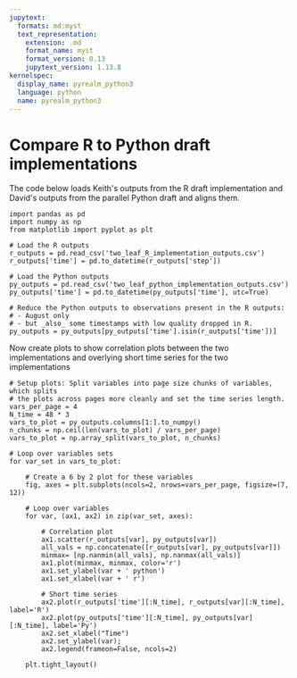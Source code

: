 ```yaml
---
jupytext:
  formats: md:myst
  text_representation:
    extension: .md
    format_name: myst
    format_version: 0.13
    jupytext_version: 1.13.8
kernelspec:
  display_name: pyrealm_python3
  language: python
  name: pyrealm_python3
---
```


# Compare R to Python draft implementations

The code below loads Keith's outputs from the R draft implementation and David's
outputs from the parallel Python draft and aligns them.

```{code-cell} ipython3
import pandas as pd
import numpy as np
from matplotlib import pyplot as plt

# Load the R outputs
r_outputs = pd.read_csv('two_leaf_R_implementation_outputs.csv')
r_outputs['time'] = pd.to_datetime(r_outputs['step'])

# Load the Python outputs
py_outputs = pd.read_csv('two_leaf_python_implementation_outputs.csv')
py_outputs['time'] = pd.to_datetime(py_outputs['time'], utc=True)

# Reduce the Python outputs to observations present in the R outputs:
# - August only
# - but _also_ some timestamps with low quality dropped in R.
py_outputs = py_outputs[py_outputs['time'].isin(r_outputs['time'])]
```

Now create plots to show correlation plots between the two implementations and overlying
short time series for the two implementations

```{code-cell} ipython3
# Setup plots: Split variables into page size chunks of variables, which splits
# the plots across pages more cleanly and set the time series length.
vars_per_page = 4
N_time = 48 * 3
vars_to_plot = py_outputs.columns[1:].to_numpy()
n_chunks = np.ceil(len(vars_to_plot) / vars_per_page)
vars_to_plot = np.array_split(vars_to_plot, n_chunks)

# Loop over variables sets
for var_set in vars_to_plot:

    # Create a 6 by 2 plot for these variables
    fig, axes = plt.subplots(ncols=2, nrows=vars_per_page, figsize=(7, 12))

    # Loop over variables
    for var, (ax1, ax2) in zip(var_set, axes):
        
        # Correlation plot
        ax1.scatter(r_outputs[var], py_outputs[var])
        all_vals = np.concatenate([r_outputs[var], py_outputs[var]])
        minmax= [np.nanmin(all_vals), np.nanmax(all_vals)]
        ax1.plot(minmax, minmax, color='r')
        ax1.set_ylabel(var + ' python')
        ax1.set_xlabel(var + ' r')
        
        # Short time series
        ax2.plot(r_outputs['time'][:N_time], r_outputs[var][:N_time], label='R')
        ax2.plot(py_outputs['time'][:N_time], py_outputs[var][:N_time], label='Py')
        ax2.set_xlabel("Time")
        ax2.set_ylabel(var);
        ax2.legend(frameon=False, ncols=2)

    plt.tight_layout()
```

```{code-cell} ipython3

```
